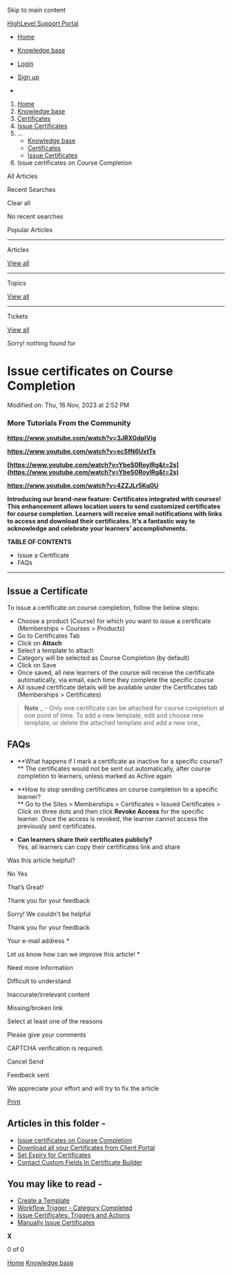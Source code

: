 Skip to main content

[ HighLevel Support Portal ](https://help.gohighlevel.com)

  * [ Home ](/support/home)
  * [ Knowledge base ](/support/solutions)

  * [Login](/support/login)
  * [Sign up](/support/signup)
  * 

  1. [Home](/support/home)
  2. [Knowledge base](/support/solutions)
  3. [Certificates](/support/solutions/155000000065)
  4. [Issue Certificates](/support/solutions/folders/155000000196)
  5. ... 
     * [Knowledge base](/support/solutions)
     * [Certificates](/support/solutions/155000000065)
     * [Issue Certificates](/support/solutions/folders/155000000196)
  6. Issue certificates on Course Completion

All  Articles 

Recent Searches

Clear all

No recent searches

Popular Articles

* * *

Articles

[View all](/support/search/solutions)

* * *

Topics

[View all](/support/search/topics)

* * *

Tickets

[View all](/support/search/tickets)

Sorry! nothing found for   

# Issue certificates on Course Completion

Modified on: Thu, 16 Nov, 2023 at 2:52 PM

### **More Tutorials From the Community**

**<https://www.youtube.com/watch?v=3JRXGdpIVig>**

**<https://www.youtube.com/watch?v=ecSfN6UxtTs>**

**[https://www.youtube.com/watch?v=YbeS0RoylRg&t=2s](https://www.youtube.com/watch?v=YbeS0RoylRg&t=2s)**

**<https://www.youtube.com/watch?v=4ZZJLr5Kq0U>**

**Introducing our brand-new feature: Certificates integrated with courses! This enhancement allows location users to send customized certificates for course completion. Learners will receive email notifications with links to access and download their certificates. It's a fantastic way to acknowledge and celebrate your learners' accomplishments.**

**TABLE OF CONTENTS**

  * Issue a Certificate
  * FAQs

* * *

## Issue a Certificate

To issue a certificate on course completion, follow the below steps:

  * Choose a product (Course) for which you want to issue a certificate (Memberships > Courses > Products)
  * Go to Certificates Tab
  * Click on __Attach__  
  * Select a template to attach
  * Category will be selected as Course Completion (by default)
  * Click on Save
  * Once saved, all new learners of the course will receive the certificate automatically, via email, each time they complete the specific course
  * All issued certificate details will be available under the Certificates tab (Memberships > Certificates)

> **__Note__** _  \- Only one certificate can be attached for course completion at one point of time. To add a new template, edit and choose new template, or delete the attached template and add a new one_

## FAQs

  * **What happens if I mark a certificate as inactive for a specific course?  
** The certificates would not be sent out automatically, after course completion to learners, unless marked as Active again

  * **How to stop sending certificates on course completion to a specific learner?  
** Go to the Sites  > Memberships >  Certificates > Issued Certificates > Click on three dots and then click __Revoke Access__ for the specific learner. Once the access is revoked, the learner cannot access the previously sent certificates.

  * **Can learners share their certificates publicly?**  
Yes, all learners can copy their certificates link and share

Was this article helpful?

No  Yes 

That’s Great!

Thank you for your feedback

Sorry! We couldn't be helpful

Thank you for your feedback

Your e-mail address *

Let us know how can we improve this article! *

Need more information 

Difficult to understand 

Inaccurate/irrelevant content 

Missing/broken link 

Select at least one of the reasons 

Please give your comments 

CAPTCHA verification is required. 

Cancel  Send 

Feedback sent

We appreciate your effort and will try to fix the article

[Print](javascript:print\(\))

## Articles in this folder -

  * [Issue certificates on Course Completion](/support/solutions/articles/155000001236-issue-certificates-on-course-completion)
  * [Download all your Certificates from Client Portal](/support/solutions/articles/155000002175-download-all-your-certificates-from-client-portal)
  * [Set Expiry for Certificates](/support/solutions/articles/155000002796-set-expiry-for-certificates)
  * [Contact Custom Fields In Certificate Builder](/support/solutions/articles/155000003591-contact-custom-fields-in-certificate-builder)

## You may like to read -

  * [Create a Template](/support/solutions/articles/155000001235-create-a-template)
  * [Workflow Trigger - Category Completed](/support/solutions/articles/155000002671-workflow-trigger-category-completed)
  * [Issue Certificates: Triggers and Actions](/support/solutions/articles/155000002376-issue-certificates-triggers-and-actions)
  * [Manually Issue Certificates](/support/solutions/articles/155000002148-manually-issue-certificates)

**X**

0 of 0 []()

[Home](/support/home) [Knowledge base](/support/solutions)
